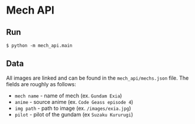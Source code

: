 # Mech API

## Run

```
$ python -m mech_api.main
```

## Data

All images are linked and can be found in the `mech_api/mechs.json` file. The fields are roughly as follows:

- `mech name` - name of mech (ex. `Gundam Exia`)
- `anime` - source anime (ex. `Code Geass episode 4`)
- `img path` - path to image (ex. `/images/exia.jpg`)
- `pilot` - pilot of the gundam (ex `Suzaku Kururugi`)